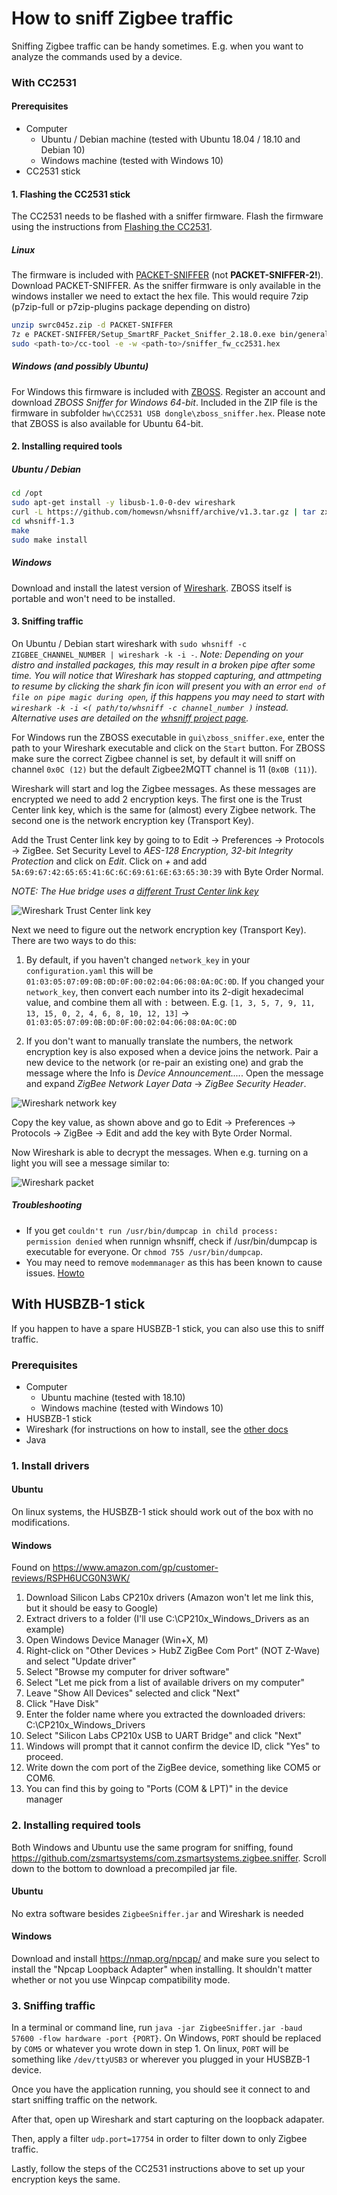 ---
---
# How to sniff Zigbee traffic
Sniffing Zigbee traffic can be handy sometimes. E.g. when you want to analyze the commands used by a device.

### With CC2531
#### Prerequisites
* Computer
  * Ubuntu / Debian machine (tested with Ubuntu 18.04 / 18.10 and Debian 10)
  * Windows machine (tested with Windows 10)
* CC2531 stick

#### 1. Flashing the CC2531 stick
The CC2531 needs to be flashed with a sniffer firmware. Flash the firmware using the instructions from [Flashing the CC2531](../information/flashing_the_cc2531.md).

##### Linux
The firmware is included with [PACKET-SNIFFER](http://www.ti.com/tool/PACKET-SNIFFER) (not **PACKET-SNIFFER-2!**). Download PACKET-SNIFFER. As the sniffer firmware is only available in the windows installer we need to extact the hex file. This would require 7zip (p7zip-full or p7zip-plugins package depending on distro)
```bash
unzip swrc045z.zip -d PACKET-SNIFFER
7z e PACKET-SNIFFER/Setup_SmartRF_Packet_Sniffer_2.18.0.exe bin/general/firmware/sniffer_fw_cc2531.hex
sudo <path-to>/cc-tool -e -w <path-to>/sniffer_fw_cc2531.hex
```

##### Windows (and possibly Ubuntu)
For Windows this firmware is included with [ZBOSS](http://zboss.dsr-wireless.com/downloads/index/zboss). Register an account and download *ZBOSS Sniffer for Windows 64-bit*. Included in the ZIP file is the firmware in subfolder `hw\CC2531 USB dongle\zboss_sniffer.hex`. Please note that ZBOSS is also available for Ubuntu 64-bit.

#### 2. Installing required tools

##### Ubuntu / Debian
```bash
cd /opt
sudo apt-get install -y libusb-1.0-0-dev wireshark
curl -L https://github.com/homewsn/whsniff/archive/v1.3.tar.gz | tar zx
cd whsniff-1.3
make
sudo make install
```

##### Windows
Download and install the latest version of [Wireshark](https://www.wireshark.org/download.html). ZBOSS itself is portable and won't need to be installed.

#### 3. Sniffing traffic
On Ubuntu / Debian start wireshark with `sudo whsniff -c ZIGBEE_CHANNEL_NUMBER | wireshark -k -i -`. *Note: Depending on your distro and installed packages, this may result in a broken pipe after some time. You will notice that Wireshark has stopped capturing, and attmpeting to resume by clicking the shark fin icon will present you with an error `end of file on pipe magic during open`, if this happens you may need to start with `wireshark -k -i <( path/to/whsniff -c channel_number )` instead. Alternative uses are detailed on the [whsniff project page](https://github.com/homewsn/whsniff#how-to-use-locally).*

For Windows run the ZBOSS executable in `gui\zboss_sniffer.exe`, enter the path to your Wireshark executable and click on the `Start` button. For ZBOSS make sure the correct Zigbee channel is set, by default it will sniff on channel `0x0C (12)` but the default Zigbee2MQTT channel is 11 (`0x0B (11)`).

Wireshark will start and log the Zigbee messages. As these messages are encrypted we need to add 2 encryption keys. The first one is the Trust Center link key, which is the same for (almost) every Zigbee network. The second one is the network encryption key (Transport Key).

Add the Trust Center link key by going to to Edit -> Preferences -> Protocols -> ZigBee. Set Security Level to *AES-128 Encryption, 32-bit Integrity Protection* and click on *Edit*. Click on *+* and add `5A:69:67:42:65:65:41:6C:6C:69:61:6E:63:65:30:39` with Byte Order Normal.

*NOTE: The Hue bridge uses a [different Trust Center link key](https://peeveeone.com/?p=166)*

![Wireshark Trust Center link key](../images/wireshark_tclink_key.png)

Next we need to figure out the network encryption key (Transport Key). There are two ways to do this:

1) By default, if you haven't changed `network_key` in your `configuration.yaml` this will be `01:03:05:07:09:0B:0D:0F:00:02:04:06:08:0A:0C:0D`. If you changed your `network_key`, then convert each number into its 2-digit hexadecimal value, and combine them all with `:` between. E.g. `[1, 3, 5, 7, 9, 11, 13, 15, 0, 2, 4, 6, 8, 10, 12, 13]` -> `01:03:05:07:09:0B:0D:0F:00:02:04:06:08:0A:0C:0D`

2) If you don't want to manually translate the numbers, the network encryption key is also exposed when a device joins the network. Pair a new device to the network (or re-pair an existing one) and grab the message where the Info is *Device Announcement....*. Open the message and expand *ZigBee Network Layer Data* -> *ZigBee Security Header*.

![Wireshark network key](../images/wireshark_network_key.png)

Copy the key value, as shown above and go to Edit -> Preferences -> Protocols -> ZigBee -> Edit and add the key with Byte Order Normal.

Now Wireshark is able to decrypt the messages. When e.g. turning on a light you will see a message similar to:

![Wireshark packet](../images/wireshark_packet.png)

##### Troubleshooting
* If you get `couldn't run /usr/bin/dumpcap in child process: permission denied` when runnign whsniff, check if /usr/bin/dumpcap is executable for everyone. Or `chmod 755 /usr/bin/dumpcap`.
* You may need to remove `modemmanager` as this has been known to cause issues. [Howto](https://www.zigbee2mqtt.io/information/FAQ.html#modemmanager-is-installed)

## With HUSBZB-1 stick
If you happen to have a spare HUSBZB-1 stick, you can also use this to sniff traffic.

### Prerequisites
* Computer
  * Ubuntu machine (tested with 18.10)
  * Windows machine (tested with Windows 10)
* HUSBZB-1 stick
* Wireshark (for instructions on how to install, see the [other docs](./how_to_sniff_zigbee_traffic.md)
* Java

### 1. Install drivers
#### Ubuntu
On linux systems, the HUSBZB-1 stick should work out of the box with no modifications.

#### Windows
Found on https://www.amazon.com/gp/customer-reviews/RSPH6UCG0N3WK/
1. Download Silicon Labs CP210x drivers (Amazon won't let me link this, but it should be easy to Google)
2. Extract drivers to a folder (I'll use C:\CP210x_Windows_Drivers as an example)
3. Open Windows Device Manager (Win+X, M)
4. Right-click on "Other Devices > HubZ ZigBee Com Port" (NOT Z-Wave) and select "Update driver"
5. Select "Browse my computer for driver software"
6. Select "Let me pick from a list of available drivers on my computer"
7. Leave "Show All Devices" selected and click "Next"
8. Click "Have Disk"
9. Enter the folder name where you extracted the downloaded drivers: C:\CP210x_Windows_Drivers
10. Select "Silicon Labs CP210x USB to UART Bridge" and click "Next"
11. Windows will prompt that it cannot confirm the device ID, click "Yes" to proceed.
12. Write down the com port of the ZigBee device, something like COM5 or COM6.
  1. You can find this by going to "Ports (COM & LPT)" in the device manager

### 2. Installing required tools
Both Windows and Ubuntu use the same program for sniffing, found https://github.com/zsmartsystems/com.zsmartsystems.zigbee.sniffer. Scroll down to the bottom to download a precompiled jar file.

#### Ubuntu
No extra software besides `ZigbeeSniffer.jar` and Wireshark is needed

#### Windows
Download and install https://nmap.org/npcap/ and make sure you select to install the "Npcap Loopback Adapter" when installing. It shouldn't matter whether or not you use Winpcap compatibility mode.

### 3. Sniffing traffic
In a terminal or command line, run `java -jar ZigbeeSniffer.jar -baud 57600 -flow hardware -port {PORT}`.
On Windows, `PORT` should be replaced by `COM5` or whatever you wrote down in step 1.
On linux, `PORT` will be something like `/dev/ttyUSB3` or wherever you plugged in your HUSBZB-1 device.

Once you have the application running, you should see it connect to and start sniffing traffic on the network.

After that, open up Wireshark and start capturing on the loopback adapater.

Then, apply a filter `udp.port=17754` in order to filter down to only Zigbee traffic.

Lastly, follow the steps of the CC2531 instructions above to set up your encryption keys the same.

